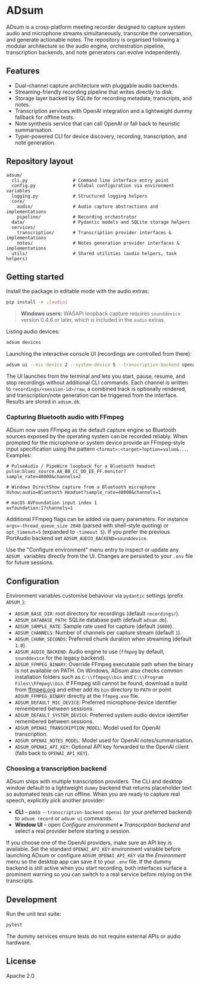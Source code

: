 # ADsum

ADsum is a cross-platform meeting recorder designed to capture system audio and microphone streams simultaneously, transcribe the conversation, and generate actionable notes. The repository is organised following a modular architecture so the audio engine, orchestration pipeline, transcription backends, and note generators can evolve independently.

## Features

- Dual-channel capture architecture with pluggable audio backends.
- Streaming-friendly recording pipeline that writes directly to disk.
- Storage layer backed by SQLite for recording metadata, transcripts, and notes.
- Transcription services with OpenAI integration and a lightweight dummy fallback for offline tests.
- Note synthesis service that can call OpenAI or fall back to heuristic summarisation.
- Typer-powered CLI for device discovery, recording, transcription, and note generation.

## Repository layout

```
adsum/
  cli.py                 # Command line interface entry point
  config.py              # Global configuration via environment variables
  logging.py             # Structured logging helpers
  core/
    audio/               # Audio capture abstractions and implementations
    pipeline/            # Recording orchestrator
  data/                  # Pydantic models and SQLite storage helpers
  services/
    transcription/       # Transcription provider interfaces & implementations
    notes/               # Notes generation provider interfaces & implementations
  utils/                 # Shared utilities (audio helpers, task helpers)
```

## Getting started

Install the package in editable mode with the audio extras:

```bash
pip install -e .[audio]
```

> **Windows users:** WASAPI loopback capture requires `sounddevice` version 0.4.6 or later, which is included in the `audio` extras.

Listing audio devices:

```bash
adsum devices
```

Launching the interactive console UI (recordings are controlled from there):

```bash
adsum ui --mic-device 2 --system-device 5 --transcription-backend openai --notes-backend openai
```

The UI launches from the terminal and lets you start, pause, resume, and stop recordings without additional CLI commands. Each channel is written to `recordings/<session-id>/raw`, a combined track is optionally rendered, and transcription/note generation can be triggered from the interface. Results are stored in `adsum.db`.

### Capturing Bluetooth audio with FFmpeg

ADsum now uses FFmpeg as the default capture engine so Bluetooth sources exposed by the operating system can be recorded reliably. When prompted for the microphone or system device provide an FFmpeg-style input specification using the pattern `<format>:<target>?option=value&...`. Examples:

```
# PulseAudio / PipeWire loopback for a Bluetooth headset
pulse:bluez_source.AA_BB_CC_DD_EE_FF.monitor?sample_rate=48000&channels=2

# Windows DirectShow capture from a Bluetooth microphone
dshow:audio=Bluetooth Headset?sample_rate=48000&channels=1

# macOS AVFoundation input index 1
avfoundation:1?channels=1
```

Additional FFmpeg flags can be added via query parameters. For instance `args=-thread_queue_size 2048` (parsed with shell-style quoting) or `opt_timeout=5` (expanded to `-timeout 5`). If you prefer the previous PortAudio backend set `ADSUM_AUDIO_BACKEND=sounddevice`.

Use the "Configure environment" menu entry to inspect or update any `ADSUM_` variables directly from the UI. Changes are persisted to your `.env` file for future sessions.

## Configuration

Environment variables customise behaviour via `pydantic` settings (prefix `ADSUM_`):

- `ADSUM_BASE_DIR`: root directory for recordings (default `recordings/`).
- `ADSUM_DATABASE_PATH`: SQLite database path (default `adsum.db`).
- `ADSUM_SAMPLE_RATE`: Sample rate used for capture (default `16000`).
- `ADSUM_CHANNELS`: Number of channels per capture stream (default `1`).
- `ADSUM_CHUNK_SECONDS`: Preferred chunk duration when streaming (default `1.0`).
- `ADSUM_AUDIO_BACKEND`: Audio engine to use (`ffmpeg` by default, `sounddevice` for the legacy backend).
- `ADSUM_FFMPEG_BINARY`: Override FFmpeg executable path when the binary is not available on PATH.
  On Windows, ADsum also checks common installation folders such as `C:\\ffmpeg\\bin` and
  `C:\\Program Files\\FFmpeg\\bin`. If FFmpeg still cannot be found, download a build from
  [ffmpeg.org](https://ffmpeg.org/download.html) and either add its `bin` directory to `PATH` or
  point `ADSUM_FFMPEG_BINARY` directly at the `ffmpeg.exe` file.
- `ADSUM_DEFAULT_MIC_DEVICE`: Preferred microphone device identifier remembered between sessions.
- `ADSUM_DEFAULT_SYSTEM_DEVICE`: Preferred system audio device identifier remembered between sessions.
- `ADSUM_OPENAI_TRANSCRIPTION_MODEL`: Model used for OpenAI transcription.
- `ADSUM_OPENAI_NOTES_MODEL`: Model used for OpenAI notes/summarisation.
- `ADSUM_OPENAI_API_KEY`: Optional API key forwarded to the OpenAI client (falls back to `OPENAI_API_KEY`).

### Choosing a transcription backend

ADsum ships with multiple transcription providers. The CLI and desktop window default to a lightweight `dummy` backend that
returns placeholder text so automated tests can run offline. When you are ready to capture real speech, explicitly pick another
provider:

- **CLI** – pass `--transcription-backend openai` (or your preferred backend) to `adsum record` or `adsum ui` commands.
- **Window UI** – open *Configure environment ▸ Transcription backend* and select a real provider before starting a session.

If you choose one of the OpenAI providers, make sure an API key is available. Set the standard `OPENAI_API_KEY` environment variable
before launching ADsum or configure `ADSUM_OPENAI_API_KEY` via the *Environment* menu so the desktop app can save it to your `.env` file.
If the dummy backend is still active when you start recording, both interfaces surface a prominent warning so you can switch to a
real service before relying on the transcripts.

## Development

Run the unit test suite:

```bash
pytest
```

The dummy services ensure tests do not require external APIs or audio hardware.

## License

Apache 2.0

